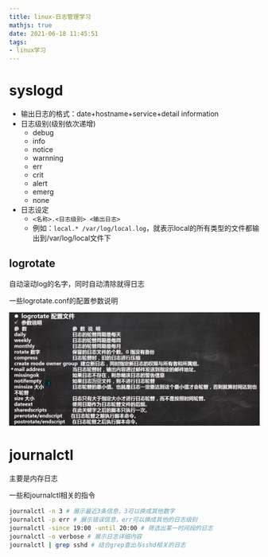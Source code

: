 ```yaml
---
title: linux-日志管理学习
mathjs: true
date: 2021-06-18 11:45:51
tags:
- linux学习
---
```


# syslogd

- 输出日志的格式：date+hostname+service+detail information
- 日志级别(级别依次递增)
  - debug
  - info
  - notice
  - warnning
  - err
  - crit
  - alert
  - emerg
  - none
- 日志设定
  - `<名称>.<日志级别> <输出日志>`
  - 例如：`local.* /var/log/local.log`，就表示local的所有类型的文件都输出到/var/log/local文件下

## logrotate

自动滚动log的名字，同时自动清除就得日志

一些logrotate.conf的配置参数说明

![logrotateconf](./linux-日志管理学习/logrotateconf.png)

# journalctl

主要是内存日志

一些和journalctl相关的指令

```bash
journalctl -n 3 # 展示最近3条信息，3可以换成其他数字
journalctl -p err # 展示错误信息，err可以换成其他的日志级别
journalctl -since 19:00 -until 20:00 # 筛选出某一时间段的日志
journalctl -o verbose # 展示日志详细内容
journalctl | grep sshd # 结合grep查出与sshd相关的日志
```

